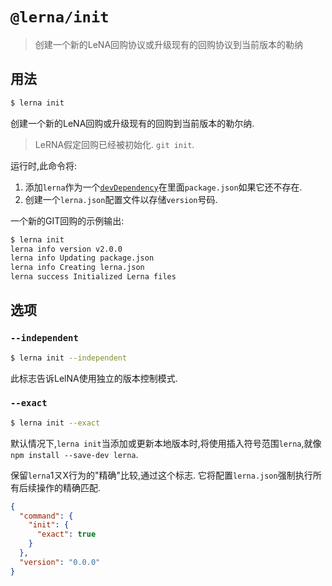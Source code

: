 
# `@lerna/init`

> 创建一个新的LeNA回购协议或升级现有的回购协议到当前版本的勒纳

## 用法

```sh
$ lerna init
```

创建一个新的LeNA回购或升级现有的回购到当前版本的勒尔纳. 

> LeRNA假定回购已经被初始化. `git init`.

运行时,此命令将: 

1.  添加`lerna`作为一个[`devDependency`](https://docs.npmjs.com/files/package.json#devdependencies)在里面`package.json`如果它还不存在. 
2.  创建一个`lerna.json`配置文件以存储`version`号码. 

一个新的GIT回购的示例输出: 

```sh
$ lerna init
lerna info version v2.0.0
lerna info Updating package.json
lerna info Creating lerna.json
lerna success Initialized Lerna files
```

## 选项

### `--independent`

```sh
$ lerna init --independent
```

此标志告诉LelNA使用独立的版本控制模式. 

### `--exact`

```sh
$ lerna init --exact
```

默认情况下,`lerna init`当添加或更新本地版本时,将使用插入符号范围`lerna`,就像`npm install --save-dev lerna`.

保留`lerna`1ㄡX行为的"精确"比较,通过这个标志. 它将配置`lerna.json`强制执行所有后续操作的精确匹配. 

```json
{
  "command": {
    "init": {
      "exact": true
    }
  },
  "version": "0.0.0"
}
```
